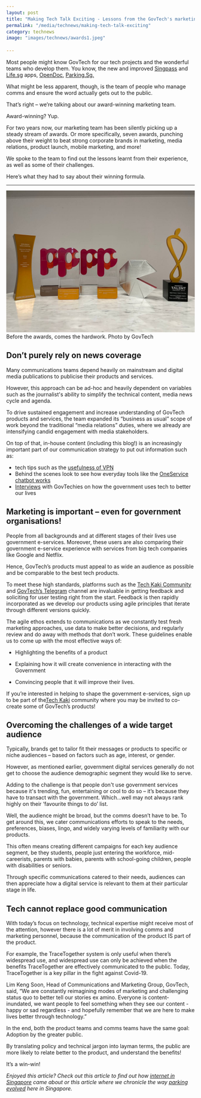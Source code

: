 ```yaml
---
layout: post
title: "Making Tech Talk Exciting - Lessons from the GovTech's marketing team"
permalink: "/media/technews/making-tech-talk-exciting"
category: technews
image: "images/technews/awards1.jpeg"

---
```

Most people might know GovTech for our tech projects and the wonderful teams who develop them. You know, the new and improved [Singpass](https://www.singpass.gov.sg/main) and [Life.sg](https://www.life.gov.sg/) apps, [OpenDoc](https://www.tech.gov.sg/products-and-services/opendoc/), [Parking.Sg.](https://www.parking.sg/) 

What might be less apparent, though, is the team of people who manage comms and ensure the word actually gets out to the public.  

That’s right – we’re talking about our award-winning marketing team. 

Award-winning? Yup. 

For two years now, our marketing team has been silently picking up a steady stream of awards. Or more specifically, seven awards, punching above their weight to beat strong corporate brands in marketing, media relations, product launch, mobile marketing, and more! 


We spoke to the team to find out the lessons learnt from their experience, as well as some of their challenges. 

Here’s what they had to say about their winning formula.

---

![Awards galore!](/images/technews/awards1.jpeg)
Before the awards, comes the hardwork. 
Photo by GovTech



## **Don’t purely rely on news coverage**

Many communications teams depend heavily on mainstream and digital media publications to publicise their products and services. 

However, this approach can be ad-hoc and heavily dependent on variables such as the journalist's ability to simplify the technical content, media news cycle and agenda. 

To drive sustained engagement and increase understanding of GovTech products and services, the team expanded its “business as usual” scope of work beyond the traditional “media relations” duties, where we already are intensifying candid engagement with media stakeholders. 


On top of that, in-house content (including this blog!) is an increasingly important part of our communication strategy to put out information such as:

- tech tips such as the [usefulness of VPN](https://www.tech.gov.sg/media/technews/this-is-why-you-need-a-vpn)
- Behind the scenes look to see how everyday tools like the [OneService chatbot works](https://www.tech.gov.sg/media/technews/developing-the-one-service-chatbot)
- [Interviews](https://www.facebook.com/18658822510/videos/795096021207624) with GovTechies on how the government uses tech to better our lives


## **Marketing is important – even for government organisations!**

People from all backgrounds and at different stages of their lives use government e-services. Moreover, these users are also comparing their government e-service experience with services from big tech companies like Google and Netflix. 

Hence, GovTech’s products must appeal to as wide an audience as possible and be comparable to the best tech products. 

To meet these high standards, platforms such as the [Tech Kaki Community](https://www.tech.gov.sg/products-and-services/tech-kaki-community/) and [GovTech’s Telegram](https://t.me/s/govtechbytes) channel are invaluable in getting feedback and soliciting for user testing right from the start. Feedback is then rapidly incorporated as we develop our products using agile principles that iterate through different versions quickly. 

The agile ethos extends to communications as we constantly test fresh marketing approaches, use data to make better decisions, and regularly review and do away with methods that don’t work. These guidelines enable us to come up with the most effective ways of:

- Highlighting the benefits of a product

- Explaining how it will create convenience in interacting with the Government

- Convincing people that it will improve their lives. 

If you’re interested in helping to shape the government e-services, sign up to be part of the[Tech Kaki](https://www.tech.gov.sg/get-involved/tech-kaki-newsletter?utm_source=techkaki&utm_medium=facebook&utm_campaign=referral) community where you may be invited to co-create some of GovTech’s products!


## **Overcoming the challenges of a wide target audience**
Typically, brands get to tailor fit their messages or products to specific or niche audiences – based on factors such as age, interest, or gender. 

However, as mentioned earlier, government digital services generally do not get to choose the audience demographic segment they would like to serve. 

Adding to the challenge is that people don't use government services because it's trending, fun, entertaining or cool to do so – it’s because they have to transact with the government. Which...well may not always rank highly on their ‘favourite things to do’ list. 

Well, the audience might be broad, but the comms doesn’t have to be. To get around this, we cater communications efforts to speak to the needs, preferences, biases, lingo, and widely varying levels of familiarity with our products. 

This often means creating different campaigns for each key audience segment, be they students, people just entering the workforce, mid-careerists, parents with babies, parents with school-going children, people with disabilities or seniors.

Through specific communications catered to their needs, audiences can then appreciate how a digital service is relevant to them at their particular stage in life. 


## **Tech cannot replace good communication**

With today’s focus on technology, technical expertise might receive most of the attention, however there is a lot of merit in involving comms and marketing personnel, because the communication of the product IS part of the product. 

For example, the TraceTogether system is only useful when there’s widespread use, and widespread use can only be achieved when the benefits TraceTogether are effectively communicated to the public. Today, TraceTogether is a key pillar in the fight against Covid-19. 

Lim Keng Soon, Head of Communications and Marketing Group, GovTech, said, “We are constantly reimagining modes of marketing and challenging status quo to better tell our stories ex amino. Everyone is content-inundated, we want people to feel something when they see our content - happy or sad regardless - and hopefully remember that we are here to make lives better through technology.”

In the end, both the product teams and comms teams have the same goal: Adoption by the greater public. 

By translating policy and technical jargon into layman terms, the public are more likely to relate better to the product, and understand the benefits!

It’s a win-win!


*Enjoyed this article? Check out this article to find out how [internet in Singapore](https://www.tech.gov.sg/media/technews/history-of-the-internet) came about or this article where we chronicle the way [parking evolved](https://www.tech.gov.sg/media/technews/history-of-parking) here in Singapore.*  
